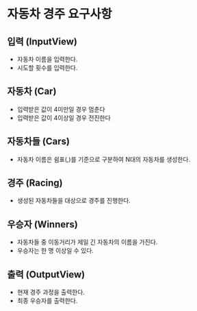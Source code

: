 # 자동차 경주 요구사항


## 입력 (InputView)
- 자동차 이름을 입력한다.
- 시도할 횟수를 입력한다.

## 자동차 (Car)
- 입력받은 값이 4미만일 경우 멈춘다
- 입력받은 값이 4이상일 경우 전진한다

## 자동차들 (Cars)
- 자동차 이름은 쉼표(,)를 기준으로 구분하여 N대의 자동차를 생성한다.

## 경주 (Racing)
- 생성된 자동차들을 대상으로 경주를 진행한다.

## 우승자 (Winners)
- 자동차들 중 이동거리가 제일 긴 자동차의 이름을 가진다.
- 우승자는 한 명 이상일 수 있다.

## 출력 (OutputView)
- 현재 경주 과정을 출력한다.
- 최종 우승자를 출력한다.